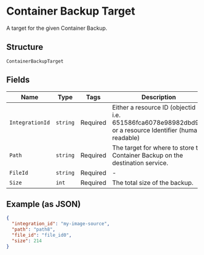 
# Container Backup Target

A target for the given Container Backup.

## Structure

`ContainerBackupTarget`

## Fields

| Name | Type | Tags | Description |
|  --- | --- | --- | --- |
| `IntegrationId` | `string` | Required | Either a resource ID (objectid - i.e. 651586fca6078e98982dbd90) or a resource Identifier (human-readable) |
| `Path` | `string` | Required | The target for where to store the Container Backup on the destination service. |
| `FileId` | `string` | Required | - |
| `Size` | `int` | Required | The total size of the backup. |

## Example (as JSON)

```json
{
  "integration_id": "my-image-source",
  "path": "path8",
  "file_id": "file_id0",
  "size": 214
}
```

